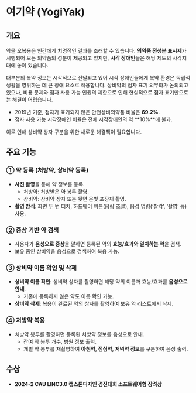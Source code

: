 # 여기약 (YogiYak)

## 개요

약물 오복용은 인간에게 치명적인 결과를 초래할 수 있습니다. **의약품 전성분 표시제**가 시행되어 모든 의약품의 성분이 제공되고 있지만, **시각 장애인**들은 해당 제도의 사각지대에 놓여 있습니다.

대부분의 복약 정보는 시각적으로 전달되고 있어 시각 장애인들에게 복약 환경은 독립적 생활을 영위하는 데 큰 장애 요소로 작용합니다. 상비약의 점자 표기 의무화가 논의되고 있으나, 비용 문제와 점자 사용 가능 인원의 제한으로 인해 현실적으로 점자 표기만으로는 해결이 어렵습니다.

- 2019년 기준, 점자가 표기되지 않은 안전상비의약품 비율은 **69.2%**.
- 점자 사용 가능 시각장애인 비율은 전체 시각장애인의 약 **10%**에 불과.

이로 인해 상비약 상자 구분을 위한 새로운 해결책이 필요합니다.

## 주요 기능

### ① 약 등록 (처방약, 상비약 등록)
- **사진 촬영**을 통해 약 정보를 등록.
  - 처방약: 처방받은 약 봉투 촬영.
  - 상비약: 상비약 상자 또는 뒷면 은빛 포장재 촬영.
- **촬영 방식**: 화면 두 번 터치, 하드웨어 버튼(음량 조절), 음성 명령(‘찰칵’, ‘촬영’ 등) 사용.

### ② 증상 기반 약 검색
- 사용자가 **음성으로 증상**을 말하면 등록된 약의 **효능/효과와 일치하는 약**을 검색.
- 보유 중인 상비약을 음성으로 검색하여 복용 가능.

### ③ 상비약 이름 확인 및 삭제
- **상비약 이름 확인**: 상비약 상자를 촬영하면 해당 약의 이름과 효능/효과를 **음성으로 안내**.
  - 기존에 등록하지 않은 약도 이름 확인 가능.
- **상비약 삭제**: 복용이 완료된 약의 상자를 촬영하여 보유 약 리스트에서 삭제.

### ④ 처방약 복용
- 처방약 봉투를 촬영하면 등록된 처방약 정보를 음성으로 안내.
  - 잔여 약 봉투 개수, 병원 정보 출력.
  - 개별 약 봉투를 재촬영하여 **아침약, 점심약, 저녁약 정보**를 구분하여 음성 출력.

## 수상

- **2024-2 CAU LINC3.0 캡스톤디자인 경진대회 소프트웨어형 장려상**

